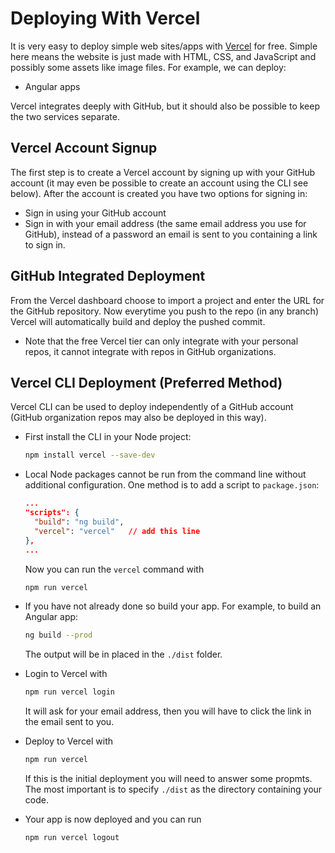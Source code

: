 # Deploying With Vercel

It is very easy to deploy simple web sites/apps with [Vercel](https://vercel.com) for free.
Simple here means the website is just made with HTML, CSS, and JavaScript and possibly some assets like image files.
For example, we can deploy:

 - Angular apps

Vercel integrates deeply with GitHub, but it should also be possible to keep the two services separate.

## Vercel Account Signup

The first step is to create a Vercel account by signing up with your GitHub account (it may even be possible to create an account using the CLI see below).
After the account is created you have two options for signing in:

- Sign in using your GitHub account
- Sign in with your email address (the same email address you use for GitHub), instead of a password an email is sent to you containing a link to sign in.

## GitHub Integrated Deployment

From the Vercel dashboard choose to import a project and enter the URL for the GitHub repository.
Now everytime you push to the repo (in any branch) Vercel will automatically build and deploy the pushed commit.

- Note that the free Vercel tier can only integrate with your personal repos, it cannot integrate with repos in GitHub organizations.

## Vercel CLI Deployment (Preferred Method)

Vercel CLI can be used to deploy independently of a GitHub account (GitHub organization repos may also be deployed in this way).

- First install the CLI in your Node project:

    ```bash
    npm install vercel --save-dev
    ```

- Local Node packages cannot be run from the command line without additional configuration.
  One method is to add a script to `package.json`:

    ```json
    ...
    "scripts": {
      "build": "ng build",
      "vercel": "vercel"   // add this line
    },
    ...
    ```

  Now you can run the `vercel` command with

    ```bash
    npm run vercel
    ```

- If you have not already done so build your app.
  For example, to build an Angular app:

    ```bash
    ng build --prod
    ```
  The output will be in placed in the `./dist` folder.

- Login to Vercel with

    ```bash
    npm run vercel login
    ```
  It will ask for your email address, then you will have to click the link in the email sent to you.

- Deploy to Vercel with

    ```bash
    npm run vercel
    ```

  If this is the initial deployment you will need to answer some propmts.
  The most important is to specify `./dist` as the directory containing your code.

- Your app is now deployed and you can run

    ```bash
    npm run vercel logout
    ```